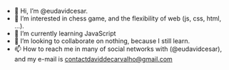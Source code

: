 - 👋 Hi, I’m @eudavidcesar.
- 👀 I’m interested in chess game, and the flexibility of web (js, css, html, ...).
- 🌱 I’m currently learning JavaScript
- 💞️ I’m looking to collaborate on nothing, because I still learn.
- 📫 How to reach me in many of social networks with (@eudavidcesar), and my e-mail is contactdaviddecarvalho@gmail.com

<!---
eudavidcesar/eudavidcesar is a ✨ special ✨ repository because its `README.md` (this file) appears on your GitHub profile.
You can click the Preview link to take a look at your changes.
--->
